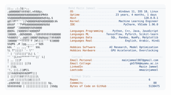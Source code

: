 <picture>
  <source srcset="https://raw.githubusercontent.com/mmazinjameel/mmazinjameel/main/dark_mode.svg?v=1741234316" media="(prefers-color-scheme: dark)">
  <img src="https://raw.githubusercontent.com/mmazinjameel/mmazinjameel/main/light_mode.svg?v=1741234316">
</picture>
